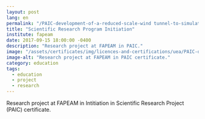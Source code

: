 ```yaml
---
layout: post
lang: en
permalink: "/PAIC-development-of-a-reduced-scale-wind tunnel-to-simulate-the-wing-profile-of-a radio-controlled-aircraft"
title: "Scientific Research Program Initiation"
institute: fapeam
date: 2017-09-15 18:00:00 -0400
description: "Research project at FAPEAM in PAIC."
image: "/assets/certificates/img/licences-and-certifications/uea/PAIC-development-of-a-reduced-scale-wind tunnel-to-simulate-the-wing-profile-of-a radio-controlled-aircraft.jpg"
image-alt: "Research project at FAPEAM in PAIC certificate."
category: education
tags:
  - education
  - project
  - research
---
```


Research project at FAPEAM in Intitiation in Scientific Research Project (PAIC) certificate.
